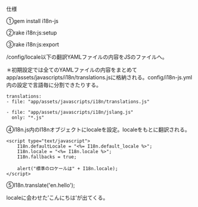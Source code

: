 仕様

①gem install i18n-js

②rake i18n:js:setup

③rake i18n:js:export

/config/locale以下の翻訳YAMLファイルの内容をJSのファイルへ。

＊初期設定では全てのYAMLファイルの内容をまとめてapp/assets/javascripts/i18n/translations.jsに格納される。config/i18n-js.yml内の設定で言語毎に分割できたりする。

	translations:
	- file: "app/assets/javascripts/i18n/translations.js"
	
	- file: "app/assets/javascripts/i18n/jslang.js"
	  only: "*.js"   

④i18n.js内のI18nオブジェクトにlocaleを設定。localeをもとに翻訳される。

	<script type="text/javascript">
        I18n.defaultLocale = "<%= I18n.default_locale %>";
        I18n.locale = "<%= I18n.locale %>";
        I18n.fallbacks = true;
                 
    	alert("標準のロケールは" + I18n.locale);
    </script>
    
⑤I18n.translate('en.hello');

localeに会わせた’こんにちは’が出てくる。